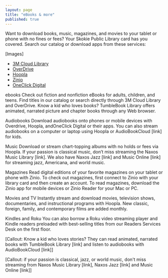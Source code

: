 ```yaml
---
layout: page
title: "eBooks & more"
published: true
---
```


Want to download books, music, magazines, and movies to your tablet or phone with no fines or fees? Your Skokie Public Library card has you covered. Search our catalog or download apps from these services:

[Images]

- [3M Cloud Library](http://ebook.3m.com/library/SkokiePublicLibrary/)
- [OverDrive](http://overdrive.skokielibrary.info/)
- [Hoopla](http://hoopla.skokielibrary.info)
- [Zinio](https://www.rbdigital.com/skokieil/service/zinio/landing?)
- [OneClick Digital](http://skokieil.oneclickdigital.com/)

ebooks
Check out fiction and nonfiction eBooks for adults, children, and teens. Find titles in our catalog or search directly through 3M Cloud Library and OverDrive. Know a kid who loves books? TumbleBook Library offers animated, narrated picture and chapter books through any Web browser.

Audiobooks
Download audiobooks onto phones or mobile devices with Overdrive, Hoopla, andOneClick Digital or their apps. You can also stream audiobooks on a computer or laptop using Hoopla or AudioBookCloud [link] for kids.

Music
Download or stream chart-topping albums with no holds or fees via Hoopla. If your passion is classical music, don’t miss streaming the Naxos Music Library [link]. We also have Naxos Jazz [link] and Music Online [link] for streaming jazz, Americana, and world music.

Magazines
Read digital editions of your favorite magazines on your tablet or phone with Zinio.
To check out magazines, first connect to Zinio with your library card and then create an account. To read magazines, download the Zinio app for mobile devices or Zinio Reader for your Mac or PC.

Movies and TV
Instantly stream and download movies, television shows, documentaries, and instructional programs with Hoopla. New classic, foreign, family, and contemporary films are added monthly.

Kindles and Roku
You can also borrow a Roku video streaming player and Kindle readers preloaded with best-selling titles from our Readers Services Desk on the first floor.

[Callout: Know a kid who loves stories? They can read animated, narrated books with TumbleBook Library [link] and listen to audiobooks with AudioBookCloud [link]]

[Callout: if your passion is classical, jazz, or world music, don't miss streaming from Naxos Music Library [link], Naxos Jazz [link] and Music Online [link]]